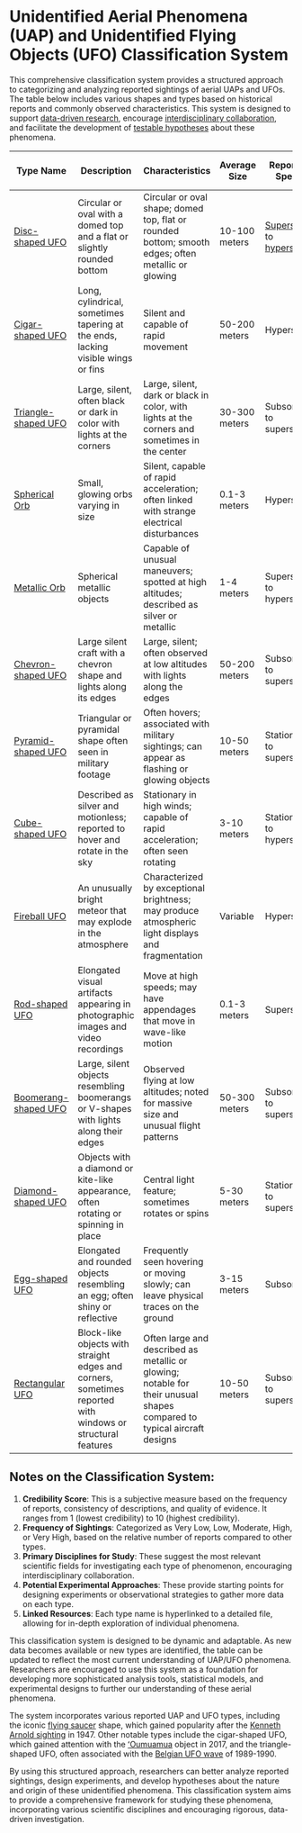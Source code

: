# Unidentified Aerial Phenomena (UAP) and Unidentified Flying Objects (UFO) Classification System

This comprehensive classification system provides a structured approach to categorizing and analyzing reported sightings of aerial UAPs and UFOs. The table below includes various shapes and types based on historical reports and commonly observed characteristics. This system is designed to support [data-driven research](../../encyclopedia/protocols.md), encourage [interdisciplinary collaboration](../../encyclopedia/triangle_shaped_ufo.md), and facilitate the development of [testable hypotheses](../../encyclopedia/TESTABLE_HYPOTHESIS.md) about these phenomena.

| **Type Name**                                                      | **Description**                                                                                            | **Characteristics**                                                                                                     | **Average Size** | **Reported Speed**                                                                           | **Frequency of Sightings** | **Credibility Score (1-10)** | **Primary Disciplines for Study**                                                                                      | **Potential Experimental Approaches**                                                                                                                                              |
| ------------------------------------------------------------------ | ---------------------------------------------------------------------------------------------------------- | ----------------------------------------------------------------------------------------------------------------------- | ---------------- | -------------------------------------------------------------------------------------------- | -------------------------- | ---------------------------- | ---------------------------------------------------------------------------------------------------------------------- | ---------------------------------------------------------------------------------------------------------------------------------------------------------------------------------- |
| [Disc-shaped UFO](../../encyclopedia/regulatory_frameworks.md)     | Circular or oval with a domed top and a flat or slightly rounded bottom                                    | Circular or oval shape; domed top, flat or rounded bottom; smooth edges; often metallic or glowing                      | 10-100 meters    | [Supersonic](consumer_electronics_show.md) to [hypersonic](../../encyclopedia/HYPERSONIC.md) | Very High                  | 8                            | [Aerodynamics](../../encyclopedia/AERODYNAMICS.md), [Materials Science](../../encyclopedia/MATERIALS_SCIENCE.md)       | [Radar tracking](../../encyclopedia/RADAR_TRACKING.md), [Infrared imaging](../../encyclopedia/INFRARED_IMAGING.md)                                                                 |
| [Cigar-shaped UFO](../../encyclopedia/nash_equilibrium.md)         | Long, cylindrical, sometimes tapering at the ends, lacking visible wings or fins                           | Silent and capable of rapid movement                                                                                    | 50-200 meters    | Hypersonic                                                                                   | High                       | 7                            | [Fluid Dynamics](../../encyclopedia/FLUID_DYNAMICS.md), [Propulsion Systems](../../encyclopedia/PROPULSION_SYSTEMS.md) | Long-range optical observation, [Acoustic analysis](../../encyclopedia/ACOUSTIC_ANALYSIS.md)                                                                                       |
| [Triangle-shaped UFO](dallas.md)                                   | Large, silent, often black or dark in color with lights at the corners                                     | Large, silent, dark or black in color, with lights at the corners and sometimes in the center                           | 30-300 meters    | Subsonic to supersonic                                                                       | High                       | 8                            | [Stealth Technology](../../encyclopedia/STEALTH_TECHNOLOGY.md), [Optics](../../encyclopedia/OPTICS.md)                 | [Electromagnetic field detection](../../encyclopedia/ELECTROMAGNETIC_FIELD_DETECTION.md), [Night vision surveillance](../../encyclopedia/NIGHT_VISION_SURVEILLANCE.md)             |
| [Spherical Orb](../../encyclopedia/SPHERICAL_ORB.md)               | Small, glowing orbs varying in size                                                                        | Silent, capable of rapid acceleration; often linked with strange electrical disturbances                                | 0.1-3 meters     | Hypersonic                                                                                   | Very High                  | 6                            | [Plasma Physics](../../encyclopedia/PLASMA_PHYSICS.md), [Electromagnetism](../../encyclopedia/ELECTROMAGNETISM.md)     | [High-speed photography](../../encyclopedia/HIGH_SPEED_PHOTOGRAPHY.md), [Spectral analysis](../../encyclopedia/SPECTRAL_ANALYSIS.md)                                               |
| [Metallic Orb](../../encyclopedia/METALLIC_ORB.md)                 | Spherical metallic objects                                                                                 | Capable of unusual maneuvers; spotted at high altitudes; described as silver or metallic                                | 1-4 meters       | Supersonic to hypersonic                                                                     | Moderate                   | 7                            | Materials Science, [Atmospheric Physics](../../encyclopedia/ATMOSPHERIC_PHYSICS.md)                                    | [High-altitude balloon observations](../../encyclopedia/HIGH_ALTITUDE_BALLOON_OBSERVATIONS.md), [Radar cross-section analysis](../../encyclopedia/RADAR_CROSS_SECTION_ANALYSIS.md) |
| [Chevron-shaped UFO](../../encyclopedia/CHEVRON_SHAPED_UFO.md)     | Large silent craft with a chevron shape and lights along its edges                                         | Large, silent; often observed at low altitudes with lights along the edges                                              | 50-200 meters    | Subsonic to supersonic                                                                       | Low                        | 6                            | [Aeronautics](../../encyclopedia/AERONAUTICS.md), Propulsion Systems                                                   | Low-altitude radar tracking, [Thermal imaging](../../encyclopedia/THERMAL_IMAGING.md)                                                                                              |
| [Pyramid-shaped UFO](../../encyclopedia/PYRAMID_SHAPED_UFO.md)     | Triangular or pyramidal shape often seen in military footage                                               | Often hovers; associated with military sightings; can appear as flashing or glowing objects                             | 10-50 meters     | Stationary to supersonic                                                                     | Low                        | 5                            | Optics, [Signal Processing](../../encyclopedia/SIGNAL_PROCESSING.md)                                                   | [Multi-sensor array detection](../../encyclopedia/MULTI_SENSOR_ARRAY_DETECTION.md), [Video analysis techniques](../../encyclopedia/VIDEO_ANALYSIS_TECHNIQUES.md)                   |
| [Cube-shaped UFO](../../encyclopedia/CUBE_SHAPED_UFO.md)           | Described as silver and motionless; reported to hover and rotate in the sky                                | Stationary in high winds; capable of rapid acceleration; often seen rotating                                            | 3-10 meters      | Stationary to hypersonic                                                                     | Very Low                   | 4                            | Fluid Dynamics, [Quantum Physics](../../encyclopedia/QUANTUM_PHYSICS.md)                                               | [Wind tunnel simulations](../../encyclopedia/WIND_TUNNEL_SIMULATIONS.md), [Gravitational anomaly detection](../../encyclopedia/GRAVITATIONAL_ANOMALY_DETECTION.md)                 |
| [Fireball UFO](../../encyclopedia/FIREBALL_UFO.md)                 | An unusually bright meteor that may explode in the atmosphere                                              | Characterized by exceptional brightness; may produce atmospheric light displays and fragmentation                       | Variable         | Hypersonic                                                                                   | Moderate                   | 9                            | [Atmospheric Sciences](../../encyclopedia/ATMOSPHERIC_SCIENCES.md), [Astronomy](../../encyclopedia/ASTRONOMY.md)       | [Spectroscopic analysis](../../encyclopedia/SPECTROSCOPIC_ANALYSIS.md), [Trajectory modeling](../../encyclopedia/TRAJECTORY_MODELING.md)                                           |
| [Rod-shaped UFO](../../encyclopedia/ROD_SHAPED_UFO.md)             | Elongated visual artifacts appearing in photographic images and video recordings                           | Move at high speeds; may have appendages that move in wave-like motion                                                  | 0.1-3 meters     | Supersonic                                                                                   | Low                        | 3                            | Optics, [Digital Imaging](../../encyclopedia/DIGITAL_IMAGING.md)                                                       | [High-frame-rate video capture](../../encyclopedia/HIGH_FRAME_RATE_VIDEO_CAPTURE.md), [Image processing algorithms](../../encyclopedia/IMAGE_PROCESSING_ALGORITHMS.md)             |
| [Boomerang-shaped UFO](../../encyclopedia/BOOMERANG_SHAPED_UFO.md) | Large, silent objects resembling boomerangs or V-shapes with lights along their edges                      | Observed flying at low altitudes; noted for massive size and unusual flight patterns                                    | 50-300 meters    | Subsonic to supersonic                                                                       | Low                        | 5                            | Aerodynamics, Stealth Technology                                                                                       | Low-altitude radar tracking, [Acoustic signature analysis](../../encyclopedia/ACOUSTIC_SIGNATURE_ANALYSIS.md)                                                                      |
| [Diamond-shaped UFO](../../encyclopedia/DIAMOND_SHAPED_UFO.md)     | Objects with a diamond or kite-like appearance, often rotating or spinning in place                        | Central light feature; sometimes rotates or spins                                                                       | 5-30 meters      | Stationary to supersonic                                                                     | Very Low                   | 4                            | Fluid Dynamics, Optics                                                                                                 | [Rotational dynamics modeling](../../encyclopedia/ROTATIONAL_DYNAMICS_MODELING.md), [Light pattern analysis](../../encyclopedia/LIGHT_PATTERN_ANALYSIS.md)                         |
| [Egg-shaped UFO](../../encyclopedia/EGG_SHAPED_UFO.md)             | Elongated and rounded objects resembling an egg; often shiny or reflective                                 | Frequently seen hovering or moving slowly; can leave physical traces on the ground                                      | 3-15 meters      | Subsonic                                                                                     | Low                        | 6                            | Materials Science, [Soil Chemistry](../../encyclopedia/SOIL_CHEMISTRY.md)                                              | [Ground trace analysis](../../encyclopedia/GROUND_TRACE_ANALYSIS.md), [Reflectivity studies](../../encyclopedia/REFLECTIVITY_STUDIES.md)                                           |
| [Rectangular UFO](../../encyclopedia/RECTANGULAR_UFO.md)           | Block-like objects with straight edges and corners, sometimes reported with windows or structural features | Often large and described as metallic or glowing; notable for their unusual shapes compared to typical aircraft designs | 10-50 meters     | Subsonic to supersonic                                                                       | Very Low                   | 3                            | [Structural Engineering](../../encyclopedia/STRUCTURAL_ENGINEERING.md), Propulsion Systems                             | [3D modeling and simulation](../../encyclopedia/3D_MODELING_AND_SIMULATION.md), [Electromagnetic emissions detection](../../encyclopedia/ELECTROMAGNETIC_EMISSIONS_DETECTION.md)   |

## Notes on the Classification System:

1. **Credibility Score**: This is a subjective measure based on the frequency of reports, consistency of descriptions, and quality of evidence. It ranges from 1 (lowest credibility) to 10 (highest credibility).
2. **Frequency of Sightings**: Categorized as Very Low, Low, Moderate, High, or Very High, based on the relative number of reports compared to other types.
3. **Primary Disciplines for Study**: These suggest the most relevant scientific fields for investigating each type of phenomenon, encouraging interdisciplinary collaboration.
4. **Potential Experimental Approaches**: These provide starting points for designing experiments or observational strategies to gather more data on each type.
5. **Linked Resources**: Each type name is hyperlinked to a detailed file, allowing for in-depth exploration of individual phenomena.

This classification system is designed to be dynamic and adaptable. As new data becomes available or new types are identified, the table can be updated to reflect the most current understanding of UAP/UFO phenomena. Researchers are encouraged to use this system as a foundation for developing more sophisticated analysis tools, statistical models, and experimental designs to further our understanding of these aerial phenomena.

The system incorporates various reported UAP and UFO types, including the iconic [flying saucer](../../encyclopedia/FLYING_SAUCER.md) shape, which gained popularity after the [Kenneth Arnold sighting](../../encyclopedia/KENNETH_ARNOLD_SIGHTING.md) in 1947. Other notable types include the cigar-shaped UFO, which gained attention with the [ʻOumuamua](../../encyclopedia/OUMUAMUA.md) object in 2017, and the triangle-shaped UFO, often associated with the [Belgian UFO wave](../../encyclopedia/BELGIAN_UFO_WAVE.md) of 1989-1990.

By using this structured approach, researchers can better analyze reported sightings, design experiments, and develop hypotheses about the nature and origin of these unidentified phenomena. This classification system aims to provide a comprehensive framework for studying these phenomena, incorporating various scientific disciplines and encouraging rigorous, data-driven investigation.

